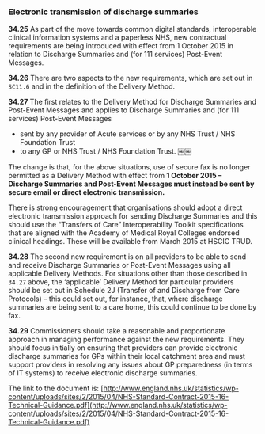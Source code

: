 ### Electronic transmission of discharge summaries

**34.25** As part of the move towards common digital standards, interoperable clinical information systems and a paperless NHS, new contractual requirements are being introduced with effect from 1 October 2015 in relation to Discharge Summaries and (for 111 services) Post-Event Messages.

**34.26** There are two aspects to the new requirements, which are set out in `SC11.6` and in the definition of the Delivery Method.

**34.27** The first relates to the Delivery Method for Discharge Summaries and Post-Event Messages and applies to Discharge Summaries and (for 111 services) Post-Event Messages

+ sent by any provider of Acute services or by any NHS Trust / NHS Foundation Trust
+ to any GP or NHS Trust / NHS Foundation Trust.
￼￼

The change is that, for the above situations, use of secure fax is no longer permitted as a Delivery Method with effect from **1 October 2015 – Discharge Summaries and Post-Event Messages must instead be sent by secure email or direct electronic transmission.**

There is strong encouragement that organisations should adopt a direct electronic transmission approach for sending Discharge Summaries and this should use the “Transfers of Care” Interoperability Toolkit specifications that are aligned with the Academy of Medical Royal Colleges endorsed clinical headings. These will be available from March 2015 at HSCIC TRUD.


**34.28** The second new requirement is on all providers to be able to send and receive Discharge Summaries or Post-Event Messages using all applicable Delivery Methods. For situations other than those described in `34.27` above, the ‘applicable’ Delivery Method for particular providers should be set out in Schedule 2J (Transfer of and Discharge from Care Protocols) – this could set out, for instance, that, where discharge summaries are being sent to a care home, this could continue to be done by fax.


**34.29** Commissioners should take a reasonable and proportionate approach in managing performance against the new requirements. They should focus initially on ensuring that providers can provide electronic discharge summaries for GPs within their local catchment area and must support providers in resolving any issues about GP preparedness (in terms of IT systems) to receive electronic discharge summaries.

The link to the document is: [http://www.england.nhs.uk/statistics/wp-content/uploads/sites/2/2015/04/NHS-Standard-Contract-2015-16-Technical-Guidance.pdf](http://www.england.nhs.uk/statistics/wp-content/uploads/sites/2/2015/04/NHS-Standard-Contract-2015-16-Technical-Guidance.pdf)
